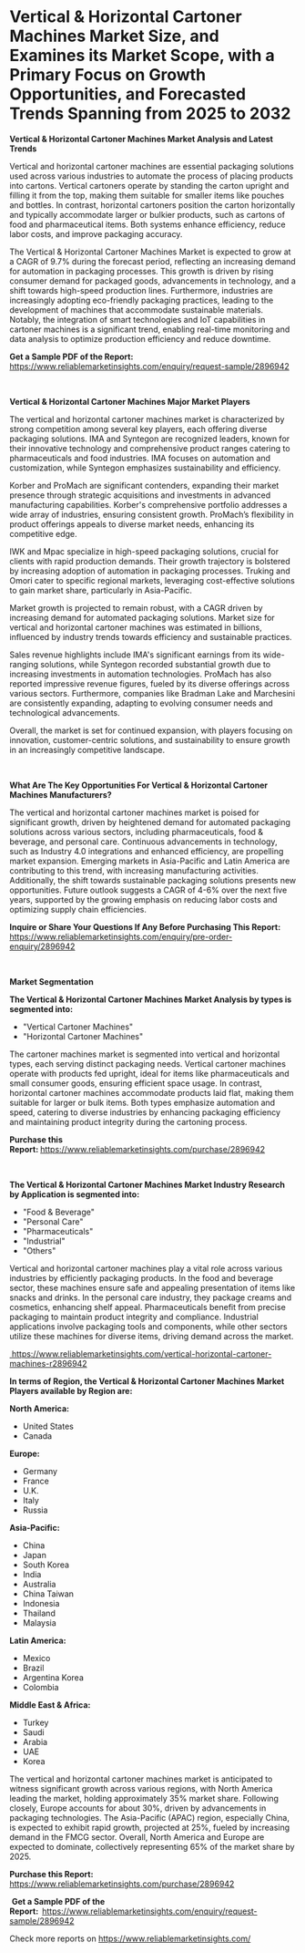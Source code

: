 <p><h1>Vertical & Horizontal Cartoner Machines Market Size, and Examines its Market Scope, with a Primary Focus on Growth Opportunities, and Forecasted Trends Spanning from 2025 to 2032</h1></p><p><strong>Vertical & Horizontal Cartoner Machines Market Analysis and Latest Trends</strong></p>
<p><p>Vertical and horizontal cartoner machines are essential packaging solutions used across various industries to automate the process of placing products into cartons. Vertical cartoners operate by standing the carton upright and filling it from the top, making them suitable for smaller items like pouches and bottles. In contrast, horizontal cartoners position the carton horizontally and typically accommodate larger or bulkier products, such as cartons of food and pharmaceutical items. Both systems enhance efficiency, reduce labor costs, and improve packaging accuracy.</p><p>The Vertical & Horizontal Cartoner Machines Market is expected to grow at a CAGR of 9.7% during the forecast period, reflecting an increasing demand for automation in packaging processes. This growth is driven by rising consumer demand for packaged goods, advancements in technology, and a shift towards high-speed production lines. Furthermore, industries are increasingly adopting eco-friendly packaging practices, leading to the development of machines that accommodate sustainable materials. Notably, the integration of smart technologies and IoT capabilities in cartoner machines is a significant trend, enabling real-time monitoring and data analysis to optimize production efficiency and reduce downtime.</p></p>
<p><strong>Get a Sample PDF of the Report:&nbsp;</strong> <a href="https://www.reliablemarketinsights.com/enquiry/request-sample/2896942?utm_campaign=3167&utm_medium=2&utm_source=Github&utm_content=ia&utm_term=15032025&utm_id=vertical-horizontal-cartoner-machines">https://www.reliablemarketinsights.com/enquiry/request-sample/2896942</a></p>
<p>&nbsp;</p>
<p><strong>Vertical & Horizontal Cartoner Machines Major Market Players</strong></p>
<p><p>The vertical and horizontal cartoner machines market is characterized by strong competition among several key players, each offering diverse packaging solutions. IMA and Syntegon are recognized leaders, known for their innovative technology and comprehensive product ranges catering to pharmaceuticals and food industries. IMA focuses on automation and customization, while Syntegon emphasizes sustainability and efficiency.</p><p>Korber and ProMach are significant contenders, expanding their market presence through strategic acquisitions and investments in advanced manufacturing capabilities. Korber's comprehensive portfolio addresses a wide array of industries, ensuring consistent growth. ProMach’s flexibility in product offerings appeals to diverse market needs, enhancing its competitive edge.</p><p>IWK and Mpac specialize in high-speed packaging solutions, crucial for clients with rapid production demands. Their growth trajectory is bolstered by increasing adoption of automation in packaging processes. Truking and Omori cater to specific regional markets, leveraging cost-effective solutions to gain market share, particularly in Asia-Pacific.</p><p>Market growth is projected to remain robust, with a CAGR driven by increasing demand for automated packaging solutions. Market size for vertical and horizontal cartoner machines was estimated in billions, influenced by industry trends towards efficiency and sustainable practices.</p><p>Sales revenue highlights include IMA's significant earnings from its wide-ranging solutions, while Syntegon recorded substantial growth due to increasing investments in automation technologies. ProMach has also reported impressive revenue figures, fueled by its diverse offerings across various sectors. Furthermore, companies like Bradman Lake and Marchesini are consistently expanding, adapting to evolving consumer needs and technological advancements.</p><p>Overall, the market is set for continued expansion, with players focusing on innovation, customer-centric solutions, and sustainability to ensure growth in an increasingly competitive landscape.</p></p>
<p>&nbsp;</p>
<p><strong>What Are The Key Opportunities For Vertical & Horizontal Cartoner Machines Manufacturers?</strong></p>
<p><p>The vertical and horizontal cartoner machines market is poised for significant growth, driven by heightened demand for automated packaging solutions across various sectors, including pharmaceuticals, food & beverage, and personal care. Continuous advancements in technology, such as Industry 4.0 integrations and enhanced efficiency, are propelling market expansion. Emerging markets in Asia-Pacific and Latin America are contributing to this trend, with increasing manufacturing activities. Additionally, the shift towards sustainable packaging solutions presents new opportunities. Future outlook suggests a CAGR of 4-6% over the next five years, supported by the growing emphasis on reducing labor costs and optimizing supply chain efficiencies.</p></p>
<p><strong>Inquire or Share Your Questions If Any Before Purchasing This Report:</strong> <a href="https://www.reliablemarketinsights.com/enquiry/pre-order-enquiry/2896942?utm_campaign=3167&utm_medium=2&utm_source=Github&utm_content=ia&utm_term=15032025&utm_id=vertical-horizontal-cartoner-machines">https://www.reliablemarketinsights.com/enquiry/pre-order-enquiry/2896942</a></p>
<p>&nbsp;</p>
<p><strong>Market Segmentation</strong></p>
<p><strong>The Vertical & Horizontal Cartoner Machines Market Analysis by types is segmented into:</strong></p>
<p><ul><li>"Vertical Cartoner Machines"</li><li>"Horizontal Cartoner Machines"</li></ul></p>
<p><p>The cartoner machines market is segmented into vertical and horizontal types, each serving distinct packaging needs. Vertical cartoner machines operate with products fed upright, ideal for items like pharmaceuticals and small consumer goods, ensuring efficient space usage. In contrast, horizontal cartoner machines accommodate products laid flat, making them suitable for larger or bulk items. Both types emphasize automation and speed, catering to diverse industries by enhancing packaging efficiency and maintaining product integrity during the cartoning process.</p></p>
<p><strong>Purchase this Report:&nbsp;</strong><a href="https://www.reliablemarketinsights.com/purchase/2896942?utm_campaign=3167&utm_medium=2&utm_source=Github&utm_content=ia&utm_term=15032025&utm_id=vertical-horizontal-cartoner-machines">https://www.reliablemarketinsights.com/purchase/2896942</a></p>
<p>&nbsp;</p>
<p><strong>The Vertical & Horizontal Cartoner Machines Market Industry Research by Application is segmented into:</strong></p>
<p><ul><li>"Food & Beverage"</li><li>"Personal Care"</li><li>"Pharmaceuticals"</li><li>"Industrial"</li><li>"Others"</li></ul></p>
<p><p>Vertical and horizontal cartoner machines play a vital role across various industries by efficiently packaging products. In the food and beverage sector, these machines ensure safe and appealing presentation of items like snacks and drinks. In the personal care industry, they package creams and cosmetics, enhancing shelf appeal. Pharmaceuticals benefit from precise packaging to maintain product integrity and compliance. Industrial applications involve packaging tools and components, while other sectors utilize these machines for diverse items, driving demand across the market.</p></p>
<p><a href="https://www.reliablemarketinsights.com/vertical-horizontal-cartoner-machines-r2896942?utm_campaign=3167&utm_medium=2&utm_source=Github&utm_content=ia&utm_term=15032025&utm_id=vertical-horizontal-cartoner-machines">&nbsp;https://www.reliablemarketinsights.com/vertical-horizontal-cartoner-machines-r2896942</a></p>
<p><strong>In terms of Region, the Vertical & Horizontal Cartoner Machines Market Players available by Region are:</strong></p>
<p>
    <p> <strong> North America: </strong>
        <ul>
            <li>United States</li>
            <li>Canada</li>
        </ul>
        </p> 
    <p> <strong> Europe: </strong>
        <ul>
            <li>Germany</li>
            <li>France</li>
            <li>U.K.</li>
            <li>Italy</li>
            <li>Russia</li>
        </ul>
        </p> 
    <p> <strong> Asia-Pacific: </strong>
        <ul>
            <li>China</li>
            <li>Japan</li>
            <li>South Korea</li>
            <li>India</li>
            <li>Australia</li>
            <li>China Taiwan</li>
            <li>Indonesia</li>
            <li>Thailand</li>
            <li>Malaysia</li>
        </ul>
        </p> 
    <p> <strong> Latin America: </strong>
        <ul>
            <li>Mexico</li>
            <li>Brazil</li>
            <li>Argentina Korea</li>
            <li>Colombia</li>
        </ul>
        </p> 
    <p> <strong> Middle East & Africa: </strong>
        <ul>
            <li>Turkey</li>
            <li>Saudi</li>
            <li>Arabia</li>
            <li>UAE</li>
            <li>Korea</li>
        </ul>
    </p>
    </p>
<p><p>The vertical and horizontal cartoner machines market is anticipated to witness significant growth across various regions, with North America leading the market, holding approximately 35% market share. Following closely, Europe accounts for about 30%, driven by advancements in packaging technologies. The Asia-Pacific (APAC) region, especially China, is expected to exhibit rapid growth, projected at 25%, fueled by increasing demand in the FMCG sector. Overall, North America and Europe are expected to dominate, collectively representing 65% of the market share by 2025.</p></p>
<p><strong>Purchase this Report: </strong><a href="https://www.reliablemarketinsights.com/purchase/2896942?utm_campaign=3167&utm_medium=2&utm_source=Github&utm_content=ia&utm_term=15032025&utm_id=vertical-horizontal-cartoner-machines">https://www.reliablemarketinsights.com/purchase/2896942</a></p>
<p>&nbsp;<strong>Get a Sample PDF of the Report:&nbsp;&nbsp;</strong><a href="https://www.reliablemarketinsights.com/enquiry/request-sample/2896942?utm_campaign=3167&utm_medium=2&utm_source=Github&utm_content=ia&utm_term=15032025&utm_id=vertical-horizontal-cartoner-machines">https://www.reliablemarketinsights.com/enquiry/request-sample/2896942</a></p>
<p><strong></strong></p>
<p>Check more reports on <a href="https://www.reliablemarketinsights.com/?utm_campaign=3167&utm_medium=2&utm_source=Github&utm_content=ia&utm_term=15032025&utm_id=vertical-horizontal-cartoner-machines">https://www.reliablemarketinsights.com/</a></p>